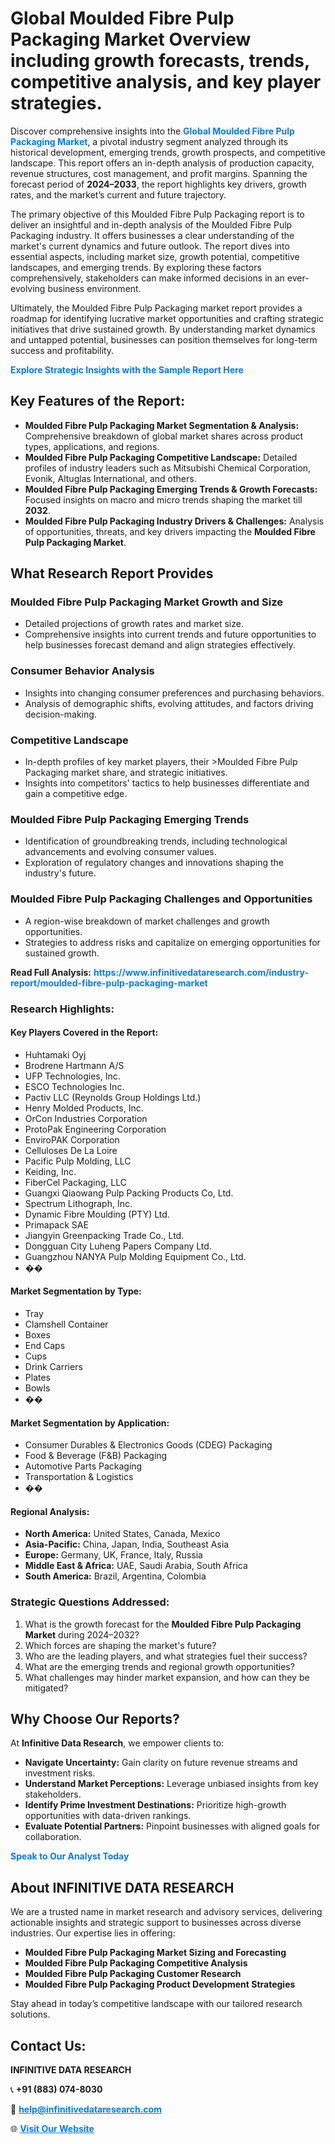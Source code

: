 <h1>Global Moulded Fibre Pulp Packaging Market Overview including growth forecasts, trends, competitive analysis, and key player strategies.</h1>
<p>
Discover comprehensive insights into the 
<a href="https://www.infinitivedataresearch.com/industry-report/moulded-fibre-pulp-packaging-market" rel="dofollow" style="color: #007BFF; text-decoration: none;"><strong>Global Moulded Fibre Pulp Packaging Market</strong></a>, a pivotal industry segment analyzed through its historical development, emerging trends, growth prospects, and competitive landscape. This report offers an in-depth analysis of production capacity, revenue structures, cost management, and profit margins. Spanning the forecast period of <strong>2024–2033</strong>, the report highlights key drivers, growth rates, and the market’s current and future trajectory.
</p>
<p>
The primary objective of this Moulded Fibre Pulp Packaging report is to deliver an insightful and in-depth analysis of the Moulded Fibre Pulp Packaging industry. It offers businesses a clear understanding of the market's current dynamics and future outlook. The report dives into essential aspects, including market size, growth potential, competitive landscapes, and emerging trends. By exploring these factors comprehensively, stakeholders can make informed decisions in an ever-evolving business environment.
</p>
<p>
Ultimately, the Moulded Fibre Pulp Packaging market report provides a roadmap for identifying lucrative market opportunities and crafting strategic initiatives that drive sustained growth. By understanding market dynamics and untapped potential, businesses can position themselves for long-term success and profitability.
</p>
<p>
<a href="https://www.infinitivedataresearch.com/request-sample/reportId=108090" style="color: #007BFF; text-decoration: none;"><strong>Explore Strategic Insights with the Sample Report Here</strong></a>
</p>

<h2>Key Features of the Report:</h2>
<ul>
<li><strong>Moulded Fibre Pulp Packaging Market Segmentation & Analysis:</strong> Comprehensive breakdown of global market shares across product types, applications, and regions.</li>
<li><strong>Moulded Fibre Pulp Packaging Competitive Landscape:</strong> Detailed profiles of industry leaders such as Mitsubishi Chemical Corporation, Evonik, Altuglas International, and others.</li>
<li><strong>Moulded Fibre Pulp Packaging Emerging Trends & Growth Forecasts:</strong> Focused insights on macro and micro trends shaping the market till <strong>2032</strong>.</li>
<li><strong>Moulded Fibre Pulp Packaging Industry Drivers & Challenges:</strong> Analysis of opportunities, threats, and key drivers impacting the <strong>Moulded Fibre Pulp Packaging Market</strong>.</li>
</ul>

<h2>What Research Report Provides</h2>
<h3>Moulded Fibre Pulp Packaging Market Growth and Size</h3>
<ul>
<li>Detailed projections of growth rates and market size.</li>
<li>Comprehensive insights into current trends and future opportunities to help businesses forecast demand and align strategies effectively.</li>
</ul>

<h3>Consumer Behavior Analysis</h3>
<ul>
<li>Insights into changing consumer preferences and purchasing behaviors.</li>
<li>Analysis of demographic shifts, evolving attitudes, and factors driving decision-making.</li>
</ul>

<h3>Competitive Landscape</h3>
<ul>
<li>In-depth profiles of key market players, their >Moulded Fibre Pulp Packaging market share, and strategic initiatives.</li>
<li>Insights into competitors' tactics to help businesses differentiate and gain a competitive edge.</li>
</ul>

<h3>Moulded Fibre Pulp Packaging Emerging Trends</h3>
<ul>
<li>Identification of groundbreaking trends, including technological advancements and evolving consumer values.</li>
<li>Exploration of regulatory changes and innovations shaping the industry's future.</li>
</ul>

<h3>Moulded Fibre Pulp Packaging Challenges and Opportunities</h3>
<ul>
<li>A region-wise breakdown of market challenges and growth opportunities.</li>
<li>Strategies to address risks and capitalize on emerging opportunities for sustained growth.</li>
</ul>
<p><strong>Read Full Analysis:</strong> <a href="https://www.infinitivedataresearch.com/industry-report/moulded-fibre-pulp-packaging-market" rel="dofollow" style="color: #007BFF; text-decoration: none;"><strong>https://www.infinitivedataresearch.com/industry-report/moulded-fibre-pulp-packaging-market</strong></a></p>
<h3>Research Highlights:</h3>
<h4>Key Players Covered in the Report:</h4>
<ul><li>Huhtamaki Oyj</li><li>Brodrene Hartmann A/S</li><li>UFP Technologies, Inc.</li><li>ESCO Technologies Inc.</li><li>Pactiv LLC (Reynolds Group Holdings Ltd.)</li><li>Henry Molded Products, Inc.</li><li>OrCon Industries Corporation</li><li>ProtoPak Engineering Corporation</li><li>EnviroPAK Corporation</li><li>Celluloses De La Loire</li><li>Pacific Pulp Molding, LLC</li><li>Keiding, Inc.</li><li>FiberCel Packaging, LLC</li><li>Guangxi Qiaowang Pulp Packing Products Co, Ltd.</li><li>Spectrum Lithograph, Inc.</li><li>Dynamic Fibre Moulding (PTY) Ltd.</li><li>Primapack SAE</li><li>Jiangyin Greenpacking Trade Co., Ltd.</li><li>Dongguan City Luheng Papers Company Ltd.</li><li>Guangzhou NANYA Pulp Molding Equipment Co., Ltd.</li><li>��</li></ul>
<h4>Market Segmentation by Type:</h4>
<ul><li>Tray</li><li>Clamshell Container</li><li>Boxes</li><li>End Caps</li><li>Cups</li><li>Drink Carriers</li><li>Plates</li><li>Bowls</li><li>��</li></ul>
<h4>Market Segmentation by Application:</h4>
<ul><li>Consumer Durables &amp; Electronics Goods (CDEG) Packaging</li><li>Food &amp; Beverage (F&amp;B) Packaging</li><li>Automotive Parts Packaging</li><li>Transportation &amp; Logistics</li><li>��</li></ul>

<h4>Regional Analysis:</h4>
<ul>
<li><strong>North America:</strong> United States, Canada, Mexico</li>
<li><strong>Asia-Pacific:</strong> China, Japan, India, Southeast Asia</li>
<li><strong>Europe:</strong> Germany, UK, France, Italy, Russia</li>
<li><strong>Middle East & Africa:</strong> UAE, Saudi Arabia, South Africa</li>
<li><strong>South America:</strong> Brazil, Argentina, Colombia</li>
</ul>

<h3>Strategic Questions Addressed:</h3>
<ol>
<li>What is the growth forecast for the <strong>Moulded Fibre Pulp Packaging Market</strong> during 2024–2032?</li>
<li>Which forces are shaping the market's future?</li>
<li>Who are the leading players, and what strategies fuel their success?</li>
<li>What are the emerging trends and regional growth opportunities?</li>
<li>What challenges may hinder market expansion, and how can they be mitigated?</li>
</ol>

<h2>Why Choose Our Reports?</h2>
<p>At <strong>Infinitive Data Research</strong>, we empower clients to:</p>
<ul>
<li><strong>Navigate Uncertainty:</strong> Gain clarity on future revenue streams and investment risks.</li>
<li><strong>Understand Market Perceptions:</strong> Leverage unbiased insights from key stakeholders.</li>
<li><strong>Identify Prime Investment Destinations:</strong> Prioritize high-growth opportunities with data-driven rankings.</li>
<li><strong>Evaluate Potential Partners:</strong> Pinpoint businesses with aligned goals for collaboration.</li>
</ul>
<p><a href="https://www.infinitivedataresearch.com/industry-report/moulded-fibre-pulp-packaging-market" rel="dofollow" style="color: #007BFF; text-decoration: none;"><strong>Speak to Our Analyst Today</strong></a></p>

<h2>About INFINITIVE DATA RESEARCH</h2>
<p>We are a trusted name in market research and advisory services, delivering actionable insights and strategic support to businesses across diverse industries. Our expertise lies in offering:</p>
<ul>
<li><strong>Moulded Fibre Pulp Packaging Market Sizing and Forecasting</strong></li>
<li><strong>Moulded Fibre Pulp Packaging Competitive Analysis</strong></li>
<li><strong>Moulded Fibre Pulp Packaging Customer Research</strong></li>
<li><strong>Moulded Fibre Pulp Packaging Product Development Strategies</strong></li>
</ul>
<p>Stay ahead in today’s competitive landscape with our tailored research solutions.</p>

<h2>Contact Us:</h2>
<p><strong>INFINITIVE DATA RESEARCH</strong></p>
<p>📞 <strong>+91 (883) 074-8030</strong></p>
<p>📧 <strong><a href="mailto:help@infinitivedataresearch.com" style="color: #007BFF;">help@infinitivedataresearch.com</a></strong></p>
<p>🌐 <strong><a href="https://www.infinitivedataresearch.com" rel="dofollow" style="color: #007BFF;">Visit Our Website</a></strong></p>